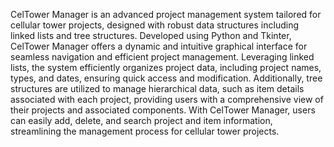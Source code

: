 CelTower Manager is an advanced project management system tailored for cellular tower projects, designed with robust data structures including linked lists and tree structures. 
Developed using Python and Tkinter, CelTower Manager offers a dynamic and intuitive graphical interface for seamless navigation and efficient project management. Leveraging linked lists,
the system efficiently organizes project data, including project names, types, and dates, ensuring quick access and modification. Additionally, tree structures are utilized to manage hierarchical data,
such as item details associated with each project, providing users with a comprehensive view of their projects and associated components. With CelTower Manager, users can easily add, delete, 
and search project and item information, streamlining the management process for cellular tower projects.
